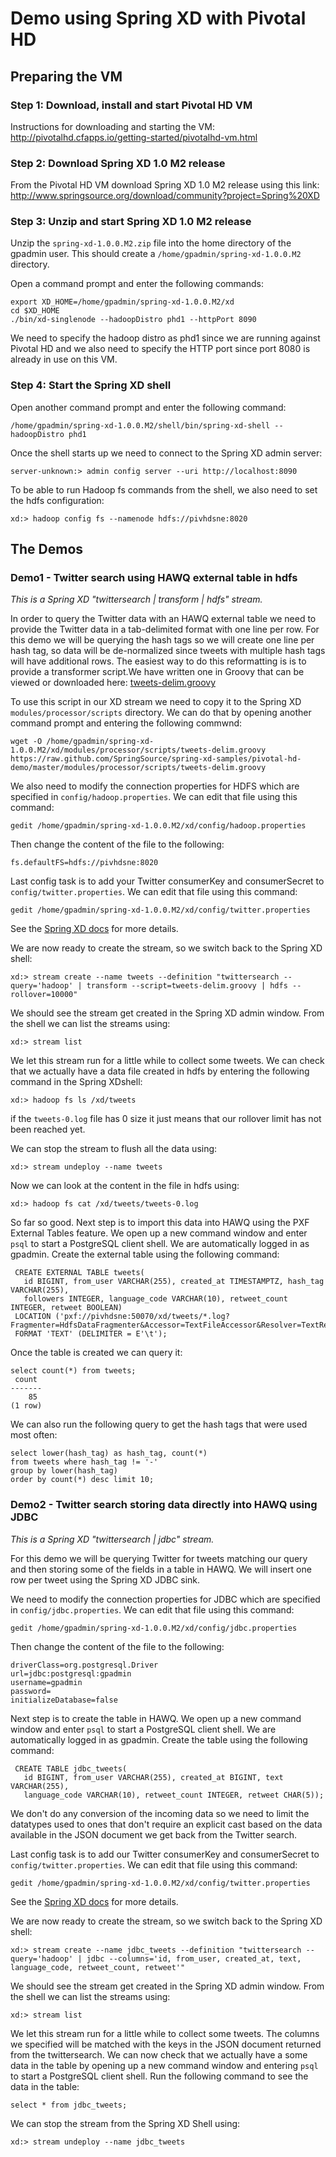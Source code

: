 # Demo using Spring XD with Pivotal HD

## Preparing the VM

### Step 1: Download, install and start Pivotal HD VM

Instructions for downloading and starting the VM: 
http://pivotalhd.cfapps.io/getting-started/pivotalhd-vm.html

### Step 2: Download Spring XD 1.0 M2 release

From the Pivotal HD VM download Spring XD 1.0 M2 release using this link: 
http://www.springsource.org/download/community?project=Spring%20XD

### Step 3: Unzip and start Spring XD 1.0 M2 release

Unzip the `spring-xd-1.0.0.M2.zip` file into the home directory of the gpadmin user. This should create 
a `/home/gpadmin/spring-xd-1.0.0.M2` directory.

Open a command prompt and enter the following commands:

    export XD_HOME=/home/gpadmin/spring-xd-1.0.0.M2/xd
    cd $XD_HOME
    ./bin/xd-singlenode --hadoopDistro phd1 --httpPort 8090

We need to specify the hadoop distro as phd1 since we are running against Pivotal HD and we also 
need to specify the HTTP port since port 8080 is already in use on this VM.

### Step 4: Start the Spring XD shell

Open another command prompt and enter the following command:

    /home/gpadmin/spring-xd-1.0.0.M2/shell/bin/spring-xd-shell --hadoopDistro phd1
    
Once the shell starts up we need to connect to the Spring XD admin server:

    server-unknown:> admin config server --uri http://localhost:8090

To be able to run Hadoop fs commands from the shell, we also need to set the hdfs configuration:

    xd:> hadoop config fs --namenode hdfs://pivhdsne:8020
    

## The Demos

### Demo1 - Twitter search using HAWQ external table in hdfs

*This is a Spring XD "twittersearch | transform | hdfs" stream.*

In order to query the Twitter data with an HAWQ external table we need to provide the Twitter data in a 
tab-delimited format with one line per row. For this demo we will be querying the hash tags so we will create one 
line per hash tag, so data will be de-normalized since tweets with multiple hash tags will have additional rows. 
The easiest way to do this reformatting is is to provide a transformer script.We have written one in Groovy that can 
be viewed or downloaded here: 
[tweets-delim.groovy](https://raw.github.com/SpringSource/spring-xd-samples/pivotal-hd-demo/master/modules/processor/scripts/tweets-delim.groovy)

To use this script in our XD stream we need to copy it to the Spring XD `modules/processor/scripts` directory. We can do that 
by opening another command prompt and entering the following commwnd:

    wget -O /home/gpadmin/spring-xd-1.0.0.M2/xd/modules/processor/scripts/tweets-delim.groovy https://raw.github.com/SpringSource/spring-xd-samples/pivotal-hd-demo/master/modules/processor/scripts/tweets-delim.groovy 

We also need to modify the connection properties for HDFS which are specified in `config/hadoop.properties`. We can edit that file using this command:

    gedit /home/gpadmin/spring-xd-1.0.0.M2/xd/config/hadoop.properties

Then change the content of the file to the following:

```
fs.defaultFS=hdfs://pivhdsne:8020
```

Last config task is to add your Twitter consumerKey and consumerSecret to `config/twitter.properties`. We can edit that file using this command:

    gedit /home/gpadmin/spring-xd-1.0.0.M2/xd/config/twitter.properties
    
See the [Spring XD docs](https://github.com/SpringSource/spring-xd/wiki/Sources#wiki-twittersearch) for more details.

We are now ready to create the stream, so we switch back to the Spring XD shell:

    xd:> stream create --name tweets --definition "twittersearch --query='hadoop' | transform --script=tweets-delim.groovy | hdfs --rollover=10000"

We should see the stream get created in the Spring XD admin window. From the shell we can list the streams using:

    xd:> stream list
    
We let this stream run for a little while to collect some tweets. We can check that we actually have a data file created
in hdfs by entering the following command in the Spring XDshell:

    xd:> hadoop fs ls /xd/tweets

if the `tweets-0.log` file has 0 size it just means that our rollover limit has not been reached yet.

We can stop the stream to flush all the data using:

    xd:> stream undeploy --name tweets
    
Now we can look at the content in the file in hdfs using:

    xd:> hadoop fs cat /xd/tweets/tweets-0.log
    
So far so good. Next step is to import this data into HAWQ using the PXF External Tables feature. We open up a new command window
and enter `psql` to start a PostgreSQL client shell. We are automatically logged in as gpadmin. Create the external table using the 
following command:

     CREATE EXTERNAL TABLE tweets(
       id BIGINT, from_user VARCHAR(255), created_at TIMESTAMPTZ, hash_tag VARCHAR(255), 
       followers INTEGER, language_code VARCHAR(10), retweet_count INTEGER, retweet BOOLEAN) 
     LOCATION ('pxf://pivhdsne:50070/xd/tweets/*.log?Fragmenter=HdfsDataFragmenter&Accessor=TextFileAccessor&Resolver=TextResolver') 
     FORMAT 'TEXT' (DELIMITER = E'\t');

Once the table is created we can query it:

    select count(*) from tweets;
     count
    -------
        85
    (1 row)
     
We can also run the following query to get the hash tags that were used most often:

    select lower(hash_tag) as hash_tag, count(*) 
    from tweets where hash_tag != '-' 
    group by lower(hash_tag) 
    order by count(*) desc limit 10;


### Demo2 - Twitter search storing data directly into HAWQ using JDBC

*This is a Spring XD "twittersearch | jdbc" stream.*

For this demo we will be querying Twitter for tweets matching our query and then storing some of the fields in a table in
HAWQ. We will insert one row per tweet using the Spring XD JDBC sink.

We need to modify the connection properties for JDBC which are specified in `config/jdbc.properties`. We can edit that file 
using this command:

    gedit /home/gpadmin/spring-xd-1.0.0.M2/xd/config/jdbc.properties

Then change the content of the file to the following:

```
driverClass=org.postgresql.Driver
url=jdbc:postgresql:gpadmin
username=gpadmin
password=
initializeDatabase=false
```

Next step is to create the table in HAWQ. We open up a new command window and enter `psql` to start a PostgreSQL client 
shell. We are automatically logged in as gpadmin. Create the table using the following command:

     CREATE TABLE jdbc_tweets(
       id BIGINT, from_user VARCHAR(255), created_at BIGINT, text VARCHAR(255), 
       language_code VARCHAR(10), retweet_count INTEGER, retweet CHAR(5)); 

We don't do any conversion of the incoming data so we need to limit the datatypes used to ones that don't require an explicit cast based on the data 
available in the JSON document we get back from the Twitter search.

Last config task is to add our Twitter consumerKey and consumerSecret to `config/twitter.properties`. We can edit that file using this command:

    gedit /home/gpadmin/spring-xd-1.0.0.M2/xd/config/twitter.properties
    
See the [Spring XD docs](https://github.com/SpringSource/spring-xd/wiki/Sources#wiki-twittersearch) for more details.

We are now ready to create the stream, so we switch back to the Spring XD shell:

    xd:> stream create --name jdbc_tweets --definition "twittersearch --query='hadoop' | jdbc --columns='id, from_user, created_at, text, language_code, retweet_count, retweet'"

We should see the stream get created in the Spring XD admin window. From the shell we can list the streams using:

    xd:> stream list
    
We let this stream run for a little while to collect some tweets. The columns we specified will be matched with the keys in the JSON document
returned from the twittersearch. We can now check that we actually have a some data in the table by opening up a new 
command window and entering `psql` to start a PostgreSQL client shell. Run the following command to see the data in 
the table:

    select * from jdbc_tweets;
     
We can stop the stream from the Spring XD Shell using:

    xd:> stream undeploy --name jdbc_tweets

